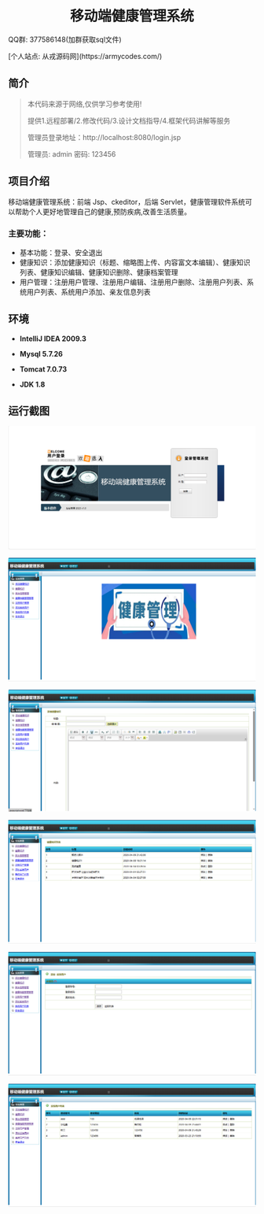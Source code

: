 <p><h1 align="center">移动端健康管理系统</h1></p>

<p>QQ群: 377586148(加群获取sql文件)</p>
<p> [个人站点: 从戎源码网](https://armycodes.com/)</p>

## 简介

> 本代码来源于网络,仅供学习参考使用!
>
> 提供1.远程部署/2.修改代码/3.设计文档指导/4.框架代码讲解等服务
>
> 管理员登录地址：http://localhost:8080/login.jsp
>
> 管理员: admin   密码: 123456
>

## 项目介绍

移动端健康管理系统：前端 Jsp、ckeditor，后端 Servlet，健康管理软件系统可以帮助个人更好地管理自己的健康,预防疾病,改善生活质量。

### 主要功能：

- 基本功能：登录、安全退出
- 健康知识：添加健康知识（标题、缩略图上传、内容富文本编辑）、健康知识列表、健康知识编辑、健康知识删除、健康档案管理
- 用户管理：注册用户管理、注册用户编辑、注册用户删除、注册用户列表、系统用户列表、系统用户添加、亲友信息列表

## 环境

- <b>IntelliJ IDEA 2009.3</b>

- <b>Mysql 5.7.26</b>

- <b>Tomcat 7.0.73</b>

- <b>JDK 1.8</b>


## 运行截图
![](screenshot/1.png)

![](screenshot/2.png)

![](screenshot/3.png)

![](screenshot/4.png)

![](screenshot/5.png)

![](screenshot/6.png)



